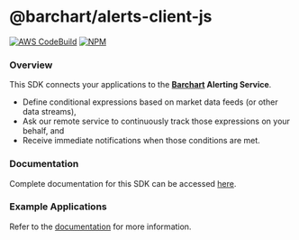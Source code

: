 # @barchart/alerts-client-js

[![AWS CodeBuild](https://codebuild.us-east-1.amazonaws.com/badges?uuid=eyJlbmNyeXB0ZWREYXRhIjoiSTdJZUtxS09SRUt6bzB1aCt3VUtIbVRzaGNZcXAxSTEwamcrdFBabmZMSVJIRm85V09teTR0R1JsNWEvcEFnZjRyZ3dIZ1VQM0h6SnY5bWM3TFpNM1AwPSIsIml2UGFyYW1ldGVyU3BlYyI6ImViT0ZkaHRGWGRvbXdmUHAiLCJtYXRlcmlhbFNldFNlcmlhbCI6MX0%3D&branch=master)](https://github.com/barchart/alerts-client-js)
[![NPM](https://img.shields.io/npm/v/@barchart/alerts-client-js)](https://www.npmjs.com/package/@barchart/alerts-client-js)

### Overview

This SDK connects your applications to the  **[Barchart](https://www.barchart.com) Alerting Service**.

* Define conditional expressions based on market data feeds (or other data streams),
* Ask our remote service to continuously track those expressions on your behalf, and
* Receive immediate notifications when those conditions are met.

### Documentation

Complete documentation for this SDK can be accessed [here](https://barchart.github.io/alerts-client-js/).

### Example Applications

Refer to the [documentation](https://barchart.github.io/alerts-client-js/#/content/quick_start?id=sample-applications) for more information.